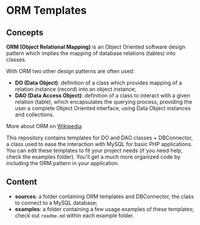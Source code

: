 # ORM Templates
## Concepts
**ORM (Object Relational Mapping)** is an Object Oriented software design pattern which implies the mapping of database relations (tables) into classes.

With ORM two other design patterns are often used:
- **DO (Data Object)**: definition of a class which provides mapping of a relation instance (record) into an object instance;
- **DAO (Data Access Object)**: definition of a class to interact with a given relation (table), which encapsulates the querying process, providing the user a complete Object Oriented interface, using Data Object instances and collections.

More about ORM on [Wikipedia](https://en.wikipedia.org/wiki/Object-relational_mapping).

This repository contains templates for DO and DAO classes + DBConnector, a class used to ease the interaction with MySQL for basic PHP applications.
You can edit these templates to fit your project needs (if you need help, check the examples folder). You'll get a much more organized code by including the ORM pattern in your application.

## Content
- **sources**: a folder containing ORM templates and DBConnector, the class to connect to a MySQL database;
- **examples**: a folder containing a few usage examples of these templates; check out `readme.md` within each example folder.
